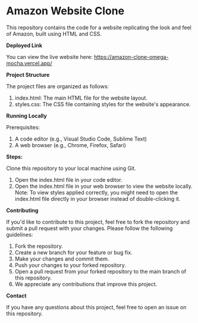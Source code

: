 #  Amazon Website Clone

This repository contains the code for a website replicating the look and feel of Amazon, built using HTML and CSS.


**Deployed Link**

You can view the live website here: https://amazon-clone-omega-mocha.vercel.app/



**Project Structure**

The project files are organized as follows:
1. index.html: The main HTML file for the website layout.
2. styles.css: The CSS file containing styles for the website's appearance.



**Running Locally**

Prerequisites:
1. A code editor (e.g., Visual Studio Code, Sublime Text)
2. A web browser (e.g., Chrome, Firefox, Safari)


**Steps:**

Clone this repository to your local machine using Git.
1. Open the index.html file in your code editor.
2. Open the index.html file in your web browser to view the website locally.
Note: To view styles applied correctly, you might need to open the index.html file directly in your browser instead of double-clicking it.


**Contributing**

If you'd like to contribute to this project, feel free to fork the repository and submit a pull request with your changes. Please follow the following guidelines:   
1. Fork the repository.
2. Create a new branch for your feature or bug fix.
3. Make your changes and commit them.
4. Push your changes to your forked repository.
5. Open a pull request from your forked repository to the main branch of this repository.   
6. We appreciate any contributions that improve this project.

   

**Contact**

If you have any questions about this project, feel free to open an issue on this repository.











